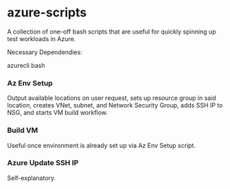 # azure-scripts

A collection of one-off bash scripts that are useful for quickly spinning up test workloads in Azure.  

Necessary Dependendies:

azurecli
bash

### Az Env Setup ###

Output available locations on user request, sets up resource group in said location, creates VNet, subnet, and Network Security Group, adds SSH IP to NSG, and starts VM build workflow.

### Build VM ###

Useful once environment is already set up via Az Env Setup script.

### Azure Update SSH IP ###

Self-explanatory.
